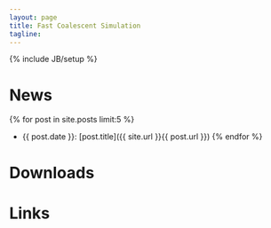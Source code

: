 ```yaml
---
layout: page
title: Fast Coalescent Simulation
tagline: 
---
```

{% include JB/setup %}

# News
{% for post in site.posts limit:5 %}    
+ {{ post.date }}: [post.title]({{ site.url }}{{ post.url }})
{% endfor %}

# Downloads

# Links
